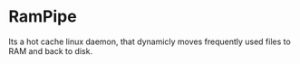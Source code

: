 # RamPipe
Its a hot cache linux daemon, that dynamicly moves frequently used files to RAM and back to disk.
